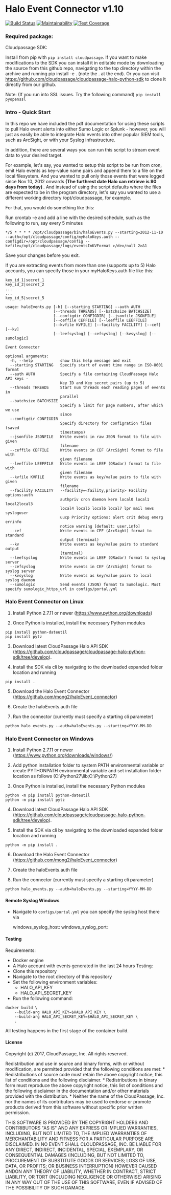 # Halo Event Connector v1.10

[![Build Status](https://travis-ci.org/cloudpassage/connector.svg?branch=master)](https://travis-ci.org/cloudpassage/connector)
[![Maintainability](https://api.codeclimate.com/v1/badges/0ba702a4cf12a6025067/maintainability)](https://codeclimate.com/github/cloudpassage/connector/maintainability)
[![Test Coverage](https://api.codeclimate.com/v1/badges/0ba702a4cf12a6025067/test_coverage)](https://codeclimate.com/github/cloudpassage/connector/test_coverage)

### Required package:
Cloudpassage SDK:

Install from pip with `pip install cloudpassage`. If you want to make modifications to the SDK you can install it in editable mode by downloading the source from this github repo, navigating to the top directory within the archive and running pip install -e . (note the . at the end). Or you can visit https://github.com/cloudpassage/cloudpassage-halo-python-sdk to clone it directly from our github.

Note: (If you run into SSL issues. Try the following command)
`pip install pyopenssl`

### Intro - Quick Start
In this repo we have included the pdf documentation for using these scripts to pull Halo event alerts into either Sumo Logic or Splunk - however, you will just as easily be able to integrate Halo events into other popular SIEM tools, such as ArcSight, or with your Syslog infrastructure.

In addition, there are several ways you can run this script to stream event data to your desired target.

For example, let's say, you wanted to setup this script to be run from cron, emit Halo events as key-value name pairs and append them to a file on the local filesystem. And you wanted to pull only those events that were logged since Nov 10, 2012 onwards <b> (The furthrest date Halo can retrieve is 90 days from today) </b>. And instead of using the script defaults where the files are expected to be in the program directory, let's say you wanted to use a different working directory /opt/cloudpassage, for example.

For that, you would do something like this:

Run crontab -e and add a line with the desired schedule, such as the following to run, say every 5 minutes

```
*/5 * * * * /opt/cloudpassage/bin/haloEvents.py --starting=2012-11-10 --auth=/opt/cloudpassage/config/myHaloKeys.auth --configdir=/opt/cloudpassage/config --kvfile=/opt/cloudpassage/logs/eventsInKVFormat >/dev/null 2>&1
```

Save your changes before you exit.

If you are extracting events from more than one (supports up to 5) Halo accounts, you can specify those in your myHaloKeys.auth file like this:

```
key_id_1|secret_1
key_id_2|secret_2
...
...
key_id_5|secret_5
```

```
usage: haloEvents.py [-h] [--starting STARTING] --auth AUTH
                     [--threads THREADS] [--batchsize BATCHSIZE]
                     [--configdir CONFIGDIR] [--jsonfile JSONFILE]
                     [--ceffile CEFFILE] [--leeffile LEEFFILE]
                     [--kvfile KVFILE] [--facility FACILITY] [--cef] [--kv]
                     [--leefsyslog] [--cefsyslog] [--kvsyslog] [--sumologic]

Event Connector

optional arguments:
  -h, --help            show this help message and exit
  --starting STARTING   Specify start of event time range in ISO-8601 format
  --auth AUTH           Specify a file containing CloudPassage Halo API keys -
                        Key ID and Key secret pairs (up to 5)
  --threads THREADS     Start num threads each reading pages of events in
                        parallel
  --batchsize BATCHSIZE
                        Specify a limit for page numbers, after which we use
                        since
  --configdir CONFIGDIR
                        Specify directory for configration files (saved
                        timestamps)
  --jsonfile JSONFILE   Write events in raw JSON format to file with given
                        filename
  --ceffile CEFFILE     Write events in CEF (ArcSight) format to file with
                        given filename
  --leeffile LEEFFILE   Write events in LEEF (QRadar) format to file with
                        given filename
  --kvfile KVFILE       Write events as key/value pairs to file with given
                        filename
  --facility FACILITY   --facility=<faility,priority> Facility options:auth
                        authpriv cron daemon kern local0 local1 local2local3
                        local4 local5 local6 local7 lpr mail news sysloguser
                        uucp Priority options: alert crit debug emerg errinfo
                        notice warning [default: user,info]
  --cef                 Write events in CEF (ArcSight) format to standard
                        output (terminal)
  --kv                  Write events as key/value pairs to standard output
                        (terminal)
  --leefsyslog          Write events in LEEF (QRadar) format to syslog server
  --cefsyslog           Write events in CEF (ArcSight) format to syslog server
  --kvsyslog            Write events as key/value pairs to local syslog daemon
  --sumologic           Send events (JSON) format to Sumologic. Must specify sumologic_https_url in configs/portal.yml
```
### Halo Event Connector on Linux

1. Install Python 2.7.11 or newer (https://www.python.org/downloads)

2. Once Python is installed, install the necessary Python modules

```
pip install python-dateutil
pip install pytz
```

3. Download latest CloudPassage Halo API SDK (https://github.com/cloudpassage/cloudpassage-halo-python-sdk/tree/develop).

4. Install the SDK via cli by navigating to the downloaded expanded folder location and running

```
pip install .
```

5. Download the Halo Event Connector (https://github.com/mong2/haloEvent_connector)

6. Create the haloEvents.auth file

7. Run the connector (currently must specify a starting cli parameter)

```
python halo_events.py --auth=haloEvents.py --starting=YYYY-MM-DD
```

### Halo Event Connector on Windows

1. Install Python 2.7.11 or newer (https://www.python.org/downloads/windows/)

2. Add python installation folder to system PATH environmental variable or create PYTHONPATH environmental variable and set installation folder location as follows (C:\Python27\lib;C:\Python27)

3. Once Python is installed, install the necessary Python modules

```
python -m pip install python-dateutil
python -m pip install pytz
```

4. Download latest CloudPassage Halo API SDK (https://github.com/cloudpassage/cloudpassage-halo-python-sdk/tree/develop).

5. Install the SDK via cli by navigating to the downloaded expanded folder location and running

```
python -m pip install .
```

6. Download the Halo Event Connector (https://github.com/mong2/haloEvent_connector)

7. Create the haloEvents.auth file

8. Run the connector (currently must specify a starting cli parameter)

```
python halo_events.py --auth=haloEvents.py --starting=YYYY-MM-DD
```

#### Remote Syslog Windows
* Navigate to `configs/portal.yml` you can specify the syslog host there via

  windows_syslog_host:
  windows_syslog_port:


#### Testing
Requirements:
  * Docker engine
  * A Halo account with events generated in the last 24 hours
Testing:
  * Clone this repository
  * Navigate to the root directory of this repository
  * Set the following environment variables:
    * HALO_API_KEY
    * HALO_API_SECRET_KEY
  * Run the following command:

  ```
  docker build \
      --build-arg HALO_API_KEY=$HALO_API_KEY \
      --build-arg HALO_API_SECRET_KEY=$HALO_API_SECRET_KEY \
      .
  ```

All testing happens in the first stage of the container build.


#### License

Copyright (c) 2017, CloudPassage, Inc.
All rights reserved.

Redistribution and use in source and binary forms, with or without modification,
are permitted provided that the following conditions are met:
    * Redistributions of source code must retain the above copyright
      notice, this list of conditions and the following disclaimer.
    * Redistributions in binary form must reproduce the above copyright
      notice, this list of conditions and the following disclaimer in the
      documentation and/or other materials provided with the distribution.
    * Neither the name of the CloudPassage, Inc. nor the
      names of its contributors may be used to endorse or promote products
      derived from this software without specific prior written permission.

THIS SOFTWARE IS PROVIDED BY THE COPYRIGHT HOLDERS AND CONTRIBUTORS "AS IS" AND
ANY EXPRESS OR IMPLIED WARRANTIES, INCLUDING, BUT NOT LIMITED TO, THE IMPLIED
WARRANTIES OF MERCHANTABILITY AND FITNESS FOR A PARTICULAR PURPOSE ARE
DISCLAIMED. IN NO EVENT SHALL CLOUDPASSAGE, INC. BE LIABLE FOR ANY DIRECT,
INDIRECT, INCIDENTAL, SPECIAL, EXEMPLARY, OR CONSEQUENTIAL DAMAGES (INCLUDING,
BUT NOT LIMITED TO, PROCUREMENT OF SUBSTITUTE GOODS OR SERVICES; LOSS OF USE,
DATA, OR PROFITS; OR BUSINESS INTERRUPTION) HOWEVER CAUSED ANDON ANY THEORY OF
LIABILITY, WHETHER IN CONTRACT, STRICT LIABILITY, OR TORT (INCLUDING NEGLIGENCE
OR OTHERWISE) ARISING IN ANY WAY OUT OF THE USE OF THIS SOFTWARE, EVEN IF
ADVISED OF THE POSSIBILITY OF SUCH DAMAGE.
<!---
#CPTAGS:community-supported integration archive
#TBICON:images/python_icon.png
-->
